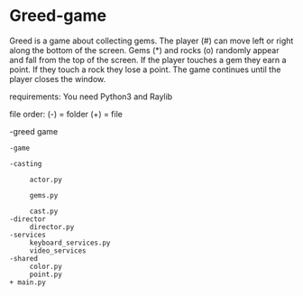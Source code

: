 # Greed-game

Greed is a game about collecting gems. The player (#) can move left or right along the bottom of the screen.
Gems (*) and rocks (o) randomly appear and fall from the top of the screen.
If the player touches a gem they earn a point. If they touch a rock they lose a point.
The game continues until the player closes the window.

requirements: You need Python3 and Raylib 

file order: (-) = folder  (+) = file

-greed game

    -game
    
	-casting
  
	     actor.py
       
	     gems.py
       
	     cast.py
	-director
	     director.py
	-services
	     keyboard_services.py
	     video_services
	-shared
	     color.py
	     point.py
	+ main.py
